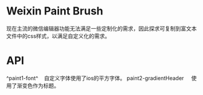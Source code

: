 # Weixin Paint Brush

现在主流的微信编辑器功能无法满足一些定制化的需求，因此探求可复制到富文本文件中的css样式，以满足自定义化的需求。

# API

^paint1-font^    自定义字体使用了ios的平方字体。
paint2-gradientHeader     使用了渐变色作为标题。
